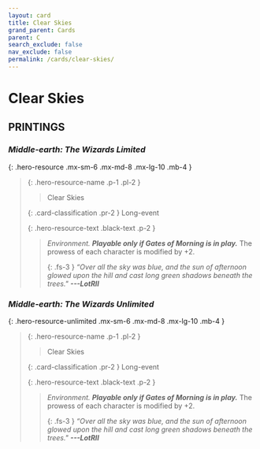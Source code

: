 ```yaml
---
layout: card
title: Clear Skies
grand_parent: Cards
parent: C
search_exclude: false
nav_exclude: false
permalink: /cards/clear-skies/
---
```


# Clear Skies


## PRINTINGS


### _Middle-earth: The Wizards Limited_

{: .hero-resource .mx-sm-6 .mx-md-8 .mx-lg-10 .mb-4 }
> {: .hero-resource-name .p-1 .pl-2 }
> > <div class="card-mp"></div>
> > <div class="card-name">Clear Skies</div>
>
> {: .card-classification .pr-2 }
> Long-event
>
> {: .hero-resource-text .black-text .p-2 }
> > _Environment._ ***Playable only if Gates of Morning is in play.*** The prowess of each character is modified by +2. 
> > 
> > {: .fs-3 } 
> > _“Over all the sky was blue, and the sun of afternoon glowed upon the hill and cast long green shadows beneath the trees."_ ***---&#65279;LotRII*** 
> 

### _Middle-earth: The Wizards Unlimited_

{: .hero-resource-unlimited .mx-sm-6 .mx-md-8 .mx-lg-10 .mb-4 }
> {: .hero-resource-name .p-1 .pl-2 }
> > <div class="card-mp"></div>
> > <div class="card-name">Clear Skies</div>
>
> {: .card-classification .pr-2 }
> Long-event
>
> {: .hero-resource-text .black-text .p-2 }
> > _Environment._ ***Playable only if Gates of Morning is in play.*** The prowess of each character is modified by +2. 
> > 
> > {: .fs-3 } 
> > _“Over all the sky was blue, and the sun of afternoon glowed upon the hill and cast long green shadows beneath the trees."_ ***---&#65279;LotRII*** 
> 
